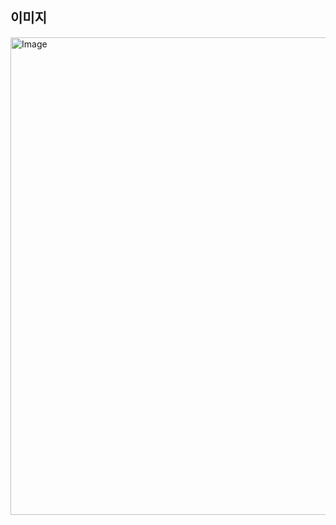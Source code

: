 ## 이미지

<img width="1434" height="764" alt="Image" src="https://github.com/user-attachments/assets/a414eb55-473c-428c-b502-34f6cda656bc" />
